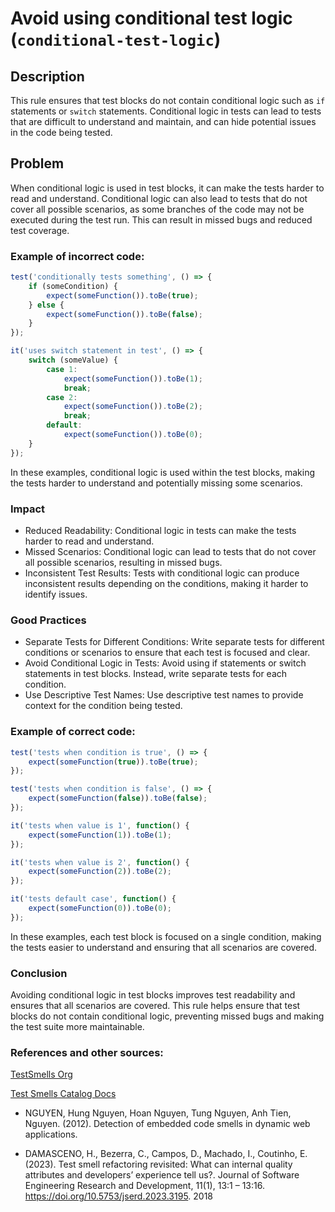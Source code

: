 # Avoid using conditional test logic (`conditional-test-logic`)

## Description

This rule ensures that test blocks do not contain conditional logic such as `if` statements or `switch` statements. Conditional logic in tests can lead to tests that are difficult to understand and maintain, and can hide potential issues in the code being tested.

## Problem

When conditional logic is used in test blocks, it can make the tests harder to read and understand. Conditional logic can also lead to tests that do not cover all possible scenarios, as some branches of the code may not be executed during the test run. This can result in missed bugs and reduced test coverage.

### Example of incorrect code:

```javascript
test('conditionally tests something', () => {
    if (someCondition) {
        expect(someFunction()).toBe(true);
    } else {
        expect(someFunction()).toBe(false);
    }
});

it('uses switch statement in test', () => {
    switch (someValue) {
        case 1:
            expect(someFunction()).toBe(1);
            break;
        case 2:
            expect(someFunction()).toBe(2);
            break;
        default:
            expect(someFunction()).toBe(0);
    }
});
```

In these examples, conditional logic is used within the test blocks, making the tests harder to understand and potentially missing some scenarios.

### Impact

- Reduced Readability: Conditional logic in tests can make the tests harder to read and understand.
- Missed Scenarios: Conditional logic can lead to tests that do not cover all possible scenarios, resulting in missed bugs.
- Inconsistent Test Results: Tests with conditional logic can produce inconsistent results depending on the conditions, making it harder to identify issues.

### Good Practices

- Separate Tests for Different Conditions: Write separate tests for different conditions or scenarios to ensure that each test is focused and clear.
- Avoid Conditional Logic in Tests: Avoid using if statements or switch statements in test blocks. Instead, write separate tests for each condition.
- Use Descriptive Test Names: Use descriptive test names to provide context for the condition being tested.

### Example of correct code:

```javascript
test('tests when condition is true', () => {
    expect(someFunction(true)).toBe(true);
});

test('tests when condition is false', () => {
    expect(someFunction(false)).toBe(false);
});

it('tests when value is 1', function() {
    expect(someFunction(1)).toBe(1);
});

it('tests when value is 2', function() {
    expect(someFunction(2)).toBe(2);
});

it('tests default case', function() {
    expect(someFunction(0)).toBe(0);
});
```

In these examples, each test block is focused on a single condition, making the tests easier to understand and ensuring that all scenarios are covered.

### Conclusion

Avoiding conditional logic in test blocks improves test readability and ensures that all scenarios are covered. This rule helps ensure that test blocks do not contain conditional logic, preventing missed bugs and making the test suite more maintainable.

### References and other sources: 

[TestSmells Org](https://testsmells.org/pages/testsmells.html#ConditionalTestLogic)

[Test Smells Catalog Docs](https://test-smell-catalog.readthedocs.io/en/latest/Test%20semantic-logic/Other%20test%20logic%20related/Conditional%20Test%20Logic.html)

- NGUYEN, Hung Nguyen, Hoan Nguyen, Tung Nguyen, Anh Tien, Nguyen. (2012).
Detection of embedded code smells in dynamic web applications.

- DAMASCENO, H., Bezerra, C., Campos, D., Machado, I., Coutinho, E. (2023).
Test smell refactoring revisited: What can internal quality attributes and developers’
experience tell us?. Journal of Software Engineering Research and Development, 11(1),
13:1 – 13:16. https://doi.org/10.5753/jserd.2023.3195. 2018